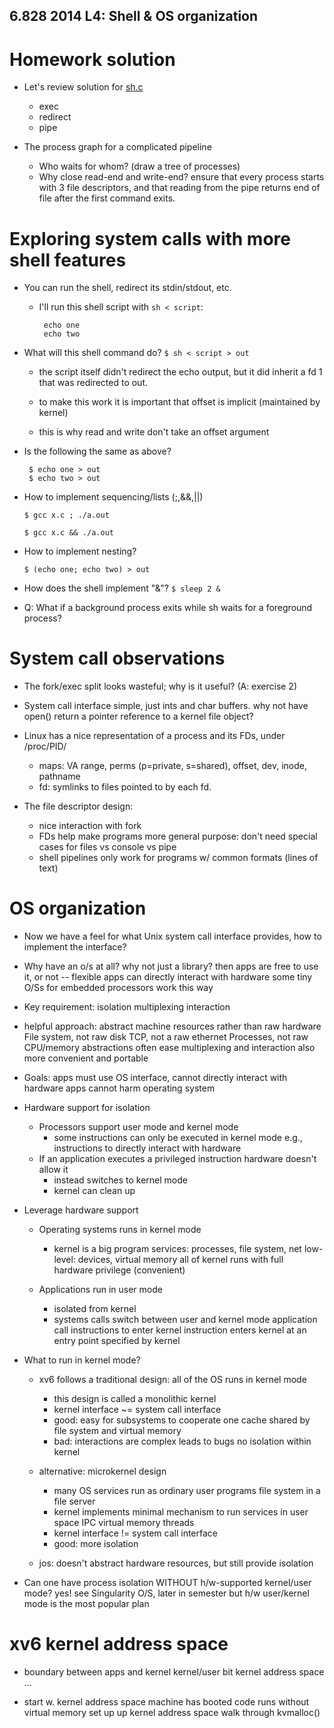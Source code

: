 6.828 2014 L4: Shell & OS organization
--

Homework solution
==

* Let's review solution for <a href="../homework/sh.c">sh.c</a>
  * exec
  * redirect
  * pipe

* The process graph for a complicated pipeline
  * Who waits for whom? (draw a tree of processes) 
  * Why close read-end and write-end? ensure that every process starts with 3
    file descriptors, and that reading from the pipe returns end of file after
    the first command exits.

Exploring system calls with more shell features
==

* You can run the shell, redirect its stdin/stdout, etc.
  * I'll run this shell script with ```sh < script```:
	```
     echo one
     echo two
	 ```
 * What will this shell command do?
    ``` $ sh < script > out ```
	
	* the script itself didn't redirect the echo output, but it did inherit a fd
   1 that was redirected to out.

    * to make this work it is important that offset is implicit (maintained by
      kernel)
	  
	* this is why read and write don't take an offset argument
   
 * Is the following the same as above?
	```
     $ echo one > out
     $ echo two > out
    ```

 * How to implement sequencing/lists (;,&&,||)
   ```
   $ gcc x.c ; ./a.out
   ```
   ```
   $ gcc x.c && ./a.out
   ```

 * How to implement nesting?
   ```
   $ (echo one; echo two) > out
   ```

*  How does the shell implement "&"?
  ``` $ sleep 2 & ```
  * Q: What if a background process exits while sh waits for a foreground process?

System call observations
==

* The fork/exec split looks wasteful; why is it useful? (A: exercise 2)

* System call interface simple, just ints and char buffers.  why not have open()
  return a pointer reference to a kernel file object?

* Linux has a nice representation of a process and its FDs, under /proc/PID/
  * maps: VA range, perms (p=private, s=shared), offset, dev, inode, pathname
  * fd: symlinks to files pointed to by each fd.

* The file descriptor design:
  * nice interaction with fork
  * FDs help make programs more general purpose: don't need special cases for
    files vs console vs pipe
  * shell pipelines only work for programs w/ common formats (lines of text)

OS organization
==

* Now we have a feel for what Unix system call interface provides, how to implement the interface?

* Why have an o/s at all?  why not just a library?
  then apps are free to use it, or not -- flexible
  apps can directly interact with hardware
  some tiny O/Ss for embedded processors work this way

* Key requirement:
  isolation
  multiplexing
  interaction

* helpful approach: abstract machine resources rather than raw hardware
  File system, not raw disk
  TCP, not a raw ethernet
  Processes, not raw CPU/memory
  abstractions often ease multiplexing and interaction
  also more convenient and portable

* Goals:
  apps must use OS interface, cannot directly interact with hardware
  apps cannot harm operating system

* Hardware support for isolation
  * Processors support user mode and kernel mode
	- some instructions can only be executed in kernel mode
		e.g., instructions to directly interact with hardware
  * If an application executes a privileged instruction hardware doesn't allow it
    - instead switches to kernel mode
	- kernel can clean up

* Leverage hardware support

  * Operating systems runs in kernel mode
	- kernel is a big program
	  services: processes, file system, net
	  low-level: devices, virtual memory
	  all of kernel runs with full hardware privilege (convenient)
	  
  * Applications run in user mode
	- isolated from kernel
	- systems calls switch between user and kernel mode
	  application call instructions to enter kernel
	  instruction enters kernel at an entry point specified by kernel

* What to run in kernel mode?

	* xv6 follows a traditional design: all of the OS runs in kernel mode
	  - this design is called a monolithic kernel
	  - kernel interface ~= system call interface
	  - good: easy for subsystems to cooperate
		one cache shared by file system and virtual memory
	  - bad: interactions are complex
		leads to bugs
		no isolation within kernel

	* alternative: microkernel design
	  - many OS services run as ordinary user programs
		file system in a file server
	  - kernel implements minimal mechanism to run services in user space
		IPC
		virtual memory
		threads
	  - kernel interface != system call interface		
	  - good: more isolation

	* jos: doesn't abstract hardware resources, but still provide isolation

* Can one have process isolation WITHOUT h/w-supported kernel/user mode?
  yes!
  see Singularity O/S, later in semester
  but h/w user/kernel mode is the most popular plan

xv6 kernel address space
==

* boundary between apps and kernel
   kernel/user bit
   kernel address space
   ...
   
* start w. kernel address space
  machine has booted
  code runs without virtual memory
  set up up kernel address space
  walk through kvmalloc()
